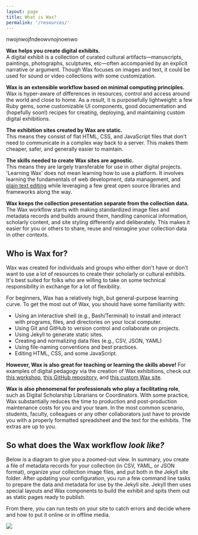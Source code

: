 ```yaml
---
layout: page
title: What is Wax?
permalink: '/resources/'
---
```


nwojnwojfndeowvnojnoenwo

**Wax helps you create digital exhibits.**   
A digital exhibit is a collection of curated cultural artifacts—manuscripts, paintings, photographs, sculptures, etc—often accompanied by an explicit narrative or argument. Though Wax focuses on images and text, it could be used for sound or video collections with some customization.

**Wax is an extensible workflow based on minimal computing principles.**  
Wax is hyper-aware of differences in resources, control and access around the world and close to home. As a result, it is purposefully lightweight: a few Ruby gems, some customizable UI components, good documentation and (hopefully soon!) recipes for creating, deploying, and maintaining custom digital exhibitions.

**The exhibition sites created by Wax are static.**  
This means they consist of flat HTML, CSS, and JavaScript files that don't need to communicate in a complex way back to a server. This makes them cheaper, safer, and generally easier to maintain.

**The skills needed to create Wax sites are agnostic.**  
This means they are largely transferable for use in other digital projects. 'Learning Wax' does not mean learning how to use a platform. It involves learning the fundamentals of web development, data management, and [plain text editing](https://zapier.com/blog/beginner-ultimate-guide-markdown/) while leveraging a few great open source libraries and frameworks along the way.

**Wax keeps the collection presentation separate from the collection data.**  
The Wax workflow starts with making standardized image files and metadata records and builds around them, handling canonical information, scholarly content, and site styling differently and deliberately. This makes it easier for you or others to share, reuse and reimagine your collection data in other contexts.

## Who is Wax for?

Wax was created for individuals and groups who either don't have or don't want to use a lot of resources to create their scholarly or cultural exhibits. It's best suited for folks who are willing to take on some technical responsibility in exchange for a lot of flexibility.

For beginners, Wax has a relatively high, but general-purpose learning curve. To get the most out of Wax, you should have some familiarity with:

- Using an interactive shell (e.g., Bash/Terminal) to install and interact with programs, files, and directories on your local computer.
- Using Git and GitHub to version control and collaborate on projects.
- Using Jekyll to generate static sites.
- Creating and normalizing data files (e.g., CSV, JSON, YAML)
- Using file-naming conventions and best practices.
- Editing HTML, CSS, and some JavaScript.

**However, Wax is also great for teaching or learning the skills above!** For examples of digital pedagogy via the creation of Wax exhibitions, check out [this workshop](https://www.columbia.edu/content/events/introduction-minimal-computing-humanities-building-exhibit-primary-sources-using-wax), [this GitHub repository](https://github.com/stylerevolution/stylerevolution.github.io), and [this custom Wax site](https://stylerevolution.github.io/).

**Wax is also phenomenal for professionals who play a facilitating role**, such as Digital Scholarship Librarians or Coordinators. With some practice, Wax substantially reduces the time to production and post-production maintenance costs for you and your team. In the most common scenario, students, faculty, colleagues or any other collaborators just have to provide you with a properly formatted spreadsheet and the text for the exhibits. The extras are up to you.


## So what does the Wax workflow *look like?*

Below is a diagram to give you a zoomed-out view. In summary, you create a file of metadata records for your collection (in CSV, YAML, or JSON format), organize your collection image files, and put both in the Jekyll site folder. After updating your configuration, you run a few command line tasks to prepare the data and metadata for use by the Jekyll site. Jekyll then uses special layouts and Wax components to build the exhibit and spits them out as static pages ready to publish.

From there, you can run tests on your site to catch errors and decide where and how to put it online or in offline media.

<a href="{{ '/img/wax_workflow.jpg' | absolute_url }}">
  <img src="{{ '/img/wax_workflow.jpg' | absolute_url }}"/>
</a>
